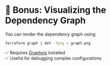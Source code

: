 # 🧰 Bonus: Visualizing the Dependency Graph

You can render the dependency graph using:

```bash
terraform graph | dot -Tpng > graph.png
```

✅ Requires [Graphviz](https://graphviz.org/) installed  
✅ Useful for debugging complex configurations
